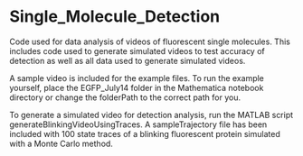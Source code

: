 # Single_Molecule_Detection
Code used for data analysis of videos of fluorescent single molecules. This includes code used to generate simulated videos to test accuracy of detection as well as all data used to generate simulated videos.

A sample video is included for the example files. To run the example yourself, place the EGFP_July14 folder in the Mathematica notebook directory or change the folderPath to the correct path for you.

To generate a simulated video for detection analysis, run the MATLAB script generateBlinkingVideoUsingTraces. A sampleTrajectory file has been included with 100 state traces of a blinking fluorescent protein simulated with a Monte Carlo method.
